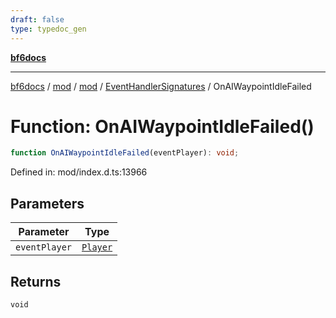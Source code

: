 ```yaml
---
draft: false
type: typedoc_gen
---
```


[**bf6docs**](../../../../_index.md)

***

[bf6docs](../../../../_index.md) / [mod](../../../_index.md) / [mod](../../_index.md) / [EventHandlerSignatures](../_index.md) / OnAIWaypointIdleFailed

# Function: OnAIWaypointIdleFailed()

```ts
function OnAIWaypointIdleFailed(eventPlayer): void;
```

Defined in: mod/index.d.ts:13966

## Parameters

| Parameter | Type |
| ------ | ------ |
| `eventPlayer` | [`Player`](../../Player/_index.md) |

## Returns

`void`
